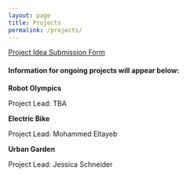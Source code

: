 ```yaml
---
layout: page
title: Projects
permalink: /projects/
---
```


[Project Idea Submission Form](https://forms.gle/eChS3GCib4n7VwJk8)

#### Information for ongoing projects will appear below:

**Robot Olympics**

Project Lead: TBA

**Electric Bike**

Project Lead: Mohammed Eltayeb

**Urban Garden**

Project Lead: Jessica Schneider

